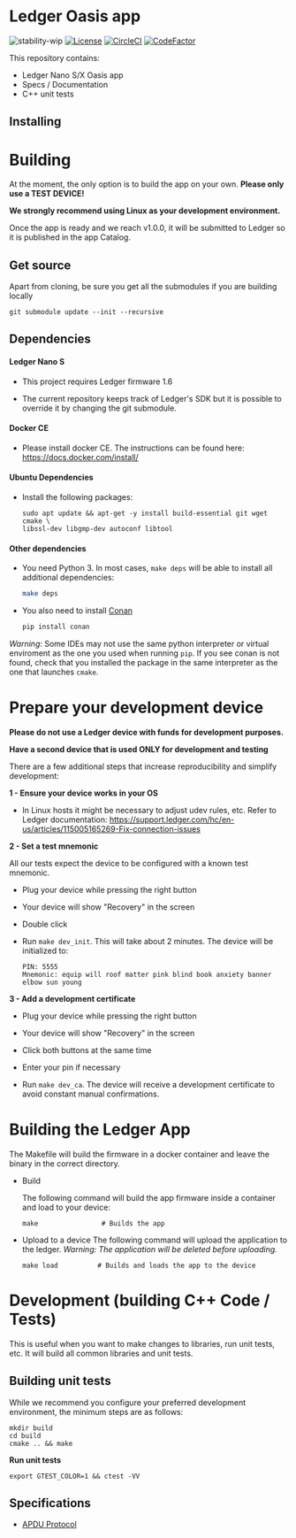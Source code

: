 # Ledger Oasis app
![stability-wip](https://img.shields.io/badge/stability-work_in_progress-lightgrey.svg)
[![License](https://img.shields.io/badge/License-Apache%202.0-blue.svg)](https://opensource.org/licenses/Apache-2.0)
[![CircleCI](https://circleci.com/gh/Zondax/ledger-oasis/tree/master.svg?style=shield)](https://circleci.com/gh/Zondax/ledger-oasis/tree/master)
[![CodeFactor](https://www.codefactor.io/repository/github/zondax/ledger-oasis/badge)](https://www.codefactor.io/repository/github/zondax/ledger-oasis)

This repository contains:

- Ledger Nano S/X Oasis app
- Specs / Documentation
- C++ unit tests

## Installing

# Building

At the moment, the only option is to build the app on your own. **Please only use a TEST DEVICE!**

**We strongly recommend using Linux as your development environment.**

Once the app is ready and we reach v1.0.0, it will be submitted to Ledger so it is published in the app Catalog.

## Get source
Apart from cloning, be sure you get all the submodules if you are building locally
```
git submodule update --init --recursive
```

## Dependencies

#### Ledger Nano S

- This project requires Ledger firmware 1.6

- The current repository keeps track of Ledger's SDK but it is possible to override it by changing the git submodule.

#### Docker CE

- Please install docker CE. The instructions can be found here: https://docs.docker.com/install/

#### Ubuntu Dependencies
- Install the following packages:
   ```
   sudo apt update && apt-get -y install build-essential git wget cmake \
  libssl-dev libgmp-dev autoconf libtool
   ```

#### Other dependencies

- You need Python 3. In most cases, `make deps` will be able to install all additional dependencies:

   ```bash
   make deps
   ```

- You also need to install [Conan](https://conan.io/)

   ```bash
   pip install conan
   ```

*Warning*: Some IDEs may not use the same python interpreter or virtual enviroment as the one you used when running `pip`.
If you see conan is not found, check that you installed the package in the same interpreter as the one that launches `cmake`.

# Prepare your development device

   **Please do not use a Ledger device with funds for development purposes.**

   **Have a second device that is used ONLY for development and testing**

   There are a few additional steps that increase reproducibility and simplify development:

**1 - Ensure your device works in your OS**
- In Linux hosts it might be necessary to adjust udev rules, etc. Refer to Ledger documentation: https://support.ledger.com/hc/en-us/articles/115005165269-Fix-connection-issues

**2 - Set a test mnemonic**

All our tests expect the device to be configured with a known test mnemonic.

- Plug your device while pressing the right button

- Your device will show "Recovery" in the screen

- Double click

- Run `make dev_init`. This will take about 2 minutes. The device will be initialized to:

   ```
   PIN: 5555
   Mnemonic: equip will roof matter pink blind book anxiety banner elbow sun young
   ```

**3 - Add a development certificate**

- Plug your device while pressing the right button

- Your device will show "Recovery" in the screen

- Click both buttons at the same time

- Enter your pin if necessary

- Run `make dev_ca`. The device will receive a development certificate to avoid constant manual confirmations.


# Building the Ledger App

The Makefile will build the firmware in a docker container and leave the binary in the correct directory.

- Build

   The following command will build the app firmware inside a container and load to your device:
   ```
   make                # Builds the app
   ```

- Upload to a device
   The following command will upload the application to the ledger. _Warning: The application will be deleted before uploading._
   ```
   make load          # Builds and loads the app to the device
   ```

# Development (building C++ Code / Tests)

This is useful when you want to make changes to libraries, run unit tests, etc. It will build all common libraries and unit tests.

## Building unit tests
While we recommend you configure your preferred development environment, the minimum steps are as follows:

   ```
   mkdir build
   cd build
   cmake .. && make
   ```
   **Run unit tests**
   ```
   export GTEST_COLOR=1 && ctest -VV
   ```

## Specifications

- [APDU Protocol](https://github.com/zondax/ledger-oasis/tree/master/docs/APDUSPEC.md)
